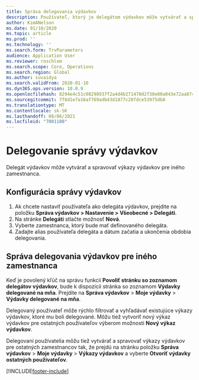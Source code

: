 ```yaml
---
title: Správa delegovania výdavkov
description: Používateľ, ktorý je delegátom výdavkov môže vytvárať a spravovať výkazy výdavkov pre iného zamestnanca v organizácii.
author: KimANelson
ms.date: 01/10/2020
ms.topic: article
ms.prod: ''
ms.technology: ''
ms.search.form: TrvParameters
audience: Application User
ms.reviewer: roschlom
ms.search.scope: Core, Operations
ms.search.region: Global
ms.author: suvaidya
ms.search.validFrom: 2020-01-10
ms.dyn365.ops.version: 10.0.9
ms.openlocfilehash: 8294e4c51c08298937f2a4d4b271470d2f30e80a043e72aa874aa91306ac6712
ms.sourcegitcommit: 7f8d1e7a16af769adb43d1877c28fdce53975db8
ms.translationtype: MT
ms.contentlocale: sk-SK
ms.lasthandoff: 08/06/2021
ms.locfileid: "7001180"
---
```

# <a name="manage-expense-delegation"></a>Delegovanie správy výdavkov

Delegát výdavkov môže vytvárať a spravovať výkazy výdavkov pre iného zamestnanca.

## <a name="configure-expense-delegation"></a>Konfigurácia správy výdavkov

1. Ak chcete nastaviť používateľa ako delegáta výdavkov, prejdite na položku **Správa výdavkov > Nastavenie > Všeobecné > Delegáti**.
2. Na stránke **Delegáti** stlačte možnosť **Nová**.
3. Vyberte zamestnanca, ktorý bude mať definovaného delegáta. 
4. Zadajte alias používateľa delegáta a dátum začatia a ukončenia obdobia delegovania.

## <a name="manage-expense-delegation-for-another-employee"></a>Správa delegovania výdavkov pre iného zamestnanca

Keď je povolený kľúč na správu funkcií **Povoliť stránku so zoznamom delegátov výdavkov**, bude k dispozícii stránka so zoznamom **Výdavky delegované na mňa**. Prejdite na **Správa výdavkov** > **Moje výdavky** > **Výdavky delegované na mňa**.

Delegovaný používateľ môže rýchlo filtrovať a vyhľadávať existujúce výkazy výdavkov, ktoré mu boli delegované. Môžu tiež vytvoriť nový výkaz výdavkov pre ostatných používateľov výberom možnosti **Nový výkaz výdavkov**.

Delegovaní používatelia môžu tiež vytvárať a spravovať výkazy výdavkov pre ostatných zamestnancov tak, že prejdú na stránku položku **Správa výdavkov** > **Moje výdavky** > **Výkazy výdavkov** a vyberte **Otvoriť výdavky ostatných používateľov**.


[!INCLUDE[footer-include](../includes/footer-banner.md)]